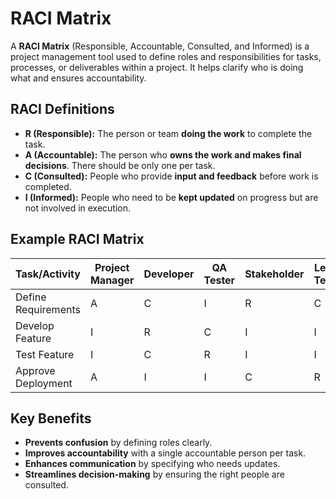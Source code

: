 # RACI Matrix

A **RACI Matrix** (Responsible, Accountable, Consulted, and Informed) is a project management tool used to define roles and responsibilities for tasks, processes, or deliverables within a project. It helps clarify who is doing what and ensures accountability.

## RACI Definitions

- **R (Responsible):** The person or team **doing the work** to complete the task.
- **A (Accountable):** The person who **owns the work and makes final decisions**. There should be only one per task.
- **C (Consulted):** People who provide **input and feedback** before work is completed.
- **I (Informed):** People who need to be **kept updated** on progress but are not involved in execution.

## Example RACI Matrix

| Task/Activity       | Project Manager | Developer | QA Tester | Stakeholder | Legal Team |
| ------------------- | --------------- | --------- | --------- | ----------- | ---------- |
| Define Requirements | A               | C         | I         | R           | C          |
| Develop Feature     | I               | R         | C         | I           | I          |
| Test Feature        | I               | C         | R         | I           | I          |
| Approve Deployment  | A               | I         | I         | C           | R          |

## Key Benefits

- **Prevents confusion** by defining roles clearly.
- **Improves accountability** with a single accountable person per task.
- **Enhances communication** by specifying who needs updates.
- **Streamlines decision-making** by ensuring the right people are consulted.
